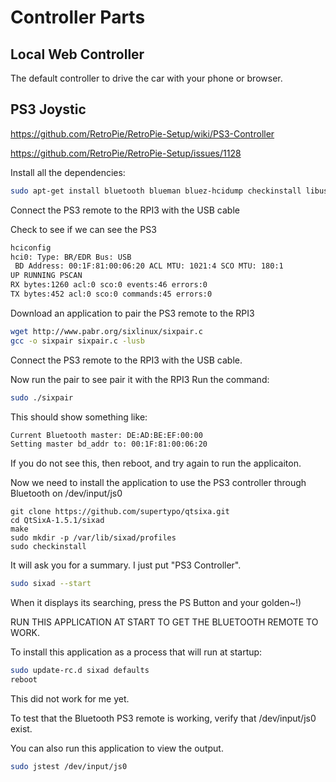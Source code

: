 # Controller Parts

## Local Web Controller

The default controller to drive the car with your phone or browser.


## PS3 Joystic

https://github.com/RetroPie/RetroPie-Setup/wiki/PS3-Controller

https://github.com/RetroPie/RetroPie-Setup/issues/1128


Install all the dependencies:
```bash
sudo apt-get install bluetooth blueman bluez-hcidump checkinstall libusb-dev libbluetooth-dev joystick pkg-config
```

Connect the PS3 remote to the RPI3 with the USB cable

Check to see if we can see the PS3
```bash
hciconfig
hci0: Type: BR/EDR Bus: USB
 BD Address: 00:1F:81:00:06:20 ACL MTU: 1021:4 SCO MTU: 180:1
UP RUNNING PSCAN
RX bytes:1260 acl:0 sco:0 events:46 errors:0
TX bytes:452 acl:0 sco:0 commands:45 errors:0
```

Download an application to pair the PS3 remote to the RPI3


```bash
wget http://www.pabr.org/sixlinux/sixpair.c
gcc -o sixpair sixpair.c -lusb
```

Connect the PS3 remote to the RPI3 with the USB cable.

Now run the pair to see pair it with the RPI3
Run the command:
```bash
sudo ./sixpair
```

This should show something like:
```bash
Current Bluetooth master: DE:AD:BE:EF:00:00
Setting master bd_addr to: 00:1F:81:00:06:20 
```

If you do not see this, then reboot, and try again to run the applicaiton.


Now we need to install the application to use the PS3 controller through Bluetooth on /dev/input/js0
 

```
git clone https://github.com/supertypo/qtsixa.git
cd QtSixA-1.5.1/sixad
make
sudo mkdir -p /var/lib/sixad/profiles
sudo checkinstall
```

It will ask you for a summary.  I just put "PS3 Controller".


```bash
sudo sixad --start
```
When it displays its searching, press the PS Button and your golden~!)

RUN THIS APPLICATION AT START TO GET THE BLUETOOTH REMOTE TO WORK.


To install this application as a process that will run at startup:
```bash
sudo update-rc.d sixad defaults
reboot
```
This did not work for me yet.

To test that the Bluetooth PS3 remote is working, verify that /dev/input/js0 exist.

You can also run this application to view the output.
```bash
sudo jstest /dev/input/js0
```